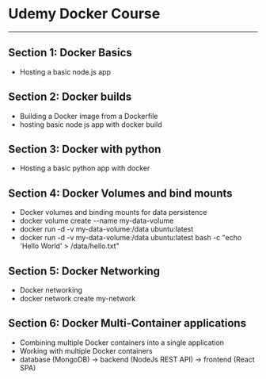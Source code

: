 # Udemy Docker Course

---

## Section 1: Docker Basics
- Hosting a basic node.js app


## Section 2: Docker builds
- Building a Docker image from a Dockerfile
- hosting basic node js app with docker build

## Section 3: Docker with python
- Hosting a basic python app with docker

## Section 4: Docker Volumes and bind mounts
- Docker volumes and binding mounts for data persistence
- docker volume create --name my-data-volume
- docker run -d -v my-data-volume:/data ubuntu:latest
- docker run -d -v my-data-volume:/data ubuntu:latest bash -c "echo 'Hello World' > /data/hello.txt"

## Section 5: Docker Networking
- Docker networking
- docker network create my-network

## Section 6: Docker Multi-Container applications
- Combining multiple Docker containers into a single application
- Working with multiple Docker containers
- database (MongoDB) -> backend (NodeJs REST API) -> frontend (React SPA)
